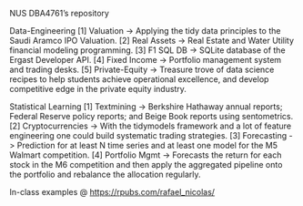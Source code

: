 NUS DBA4761’s repository

Data-Engineering
[1] Valuation -> Applying the tidy data principles to the Saudi Aramco IPO Valuation.
[2] Real Assets -> Real Estate and Water Utility financial modeling programming.
[3] F1 SQL DB -> SQLite database of the Ergast Developer API.
[4] Fixed Income -> Portfolio management system and trading desks.
[5] Private-Equity -> Treasure trove of data science recipes to help students achieve operational excellence, and develop competitive edge in the private equity industry.

Statistical Learning
[1] Textmining -> Berkshire Hathaway annual reports; Federal Reserve policy reports; and Beige Book reports using sentometrics.
[2] Cryptocurrencies -> With the tidymodels framework and a lot of feature engineering one could build systematic trading strategies.
[3] Forecasting -> Prediction for at least N time series and at least one model for the M5 Walmart competition.
[4] Portfolio Mgmt -> Forecasts the return for each stock in the M6 competition and then apply the aggregated pipeline onto the portfolio and rebalance the allocation regularly.

In-class examples @ https://rpubs.com/rafael_nicolas/
